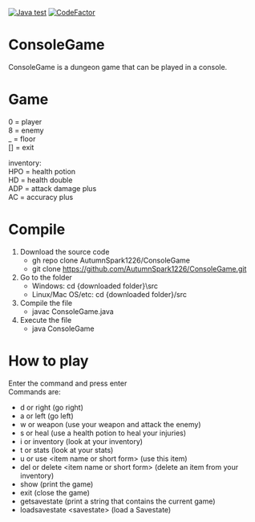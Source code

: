 [![Java test](https://github.com/AutumnSpark1226/ConsoleGame/actions/workflows/java.yml/badge.svg)](https://github.com/AutumnSpark1226/ConsoleGame/actions/workflows/java.yml)
[![CodeFactor](https://www.codefactor.io/repository/github/autumnspark1226/consolegame/badge)](https://www.codefactor.io/repository/github/autumnspark1226/consolegame)
# ConsoleGame
ConsoleGame is a dungeon game that can be played in a console.
# Game

0   = player  
8   = enemy  
_   = floor  
\[] = exit  

inventory:  
HPO  = health potion  
HD   = health double  
ADP  = attack damage plus  
AC   = accuracy plus
# Compile  
1. Download the source code  
   - gh repo clone AutumnSpark1226/ConsoleGame  
   - git clone https://github.com/AutumnSpark1226/ConsoleGame.git   
2. Go to the folder
   - Windows: cd {downloaded folder}\\src  
   - Linux/Mac OS/etc: cd {downloaded folder}/src  
3. Compile the file
   - javac ConsoleGame.java  
4. Execute the file  
   - java ConsoleGame

# How to play
Enter the command and press enter  
Commands are:  
- d or right (go right)
- a or left (go left)
- w or weapon (use your weapon and attack the enemy)
- s or heal (use a health potion to heal your injuries)
- i or inventory (look at your inventory)
- t or stats (look at your stats)
- u or use \<item name or short form> (use this item)
- del or delete \<item name or short form> (delete an item from your inventory)
- show (print the game)
- exit (close the game)
- getsavestate (print a string that contains the current game)
- loadsavestate \<savestate> (load a Savestate)
